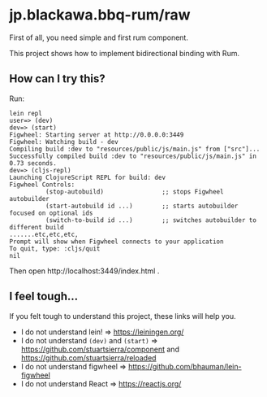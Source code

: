 # jp.blackawa.bbq-rum/raw

First of all, you need simple and first rum component.

This project shows how to implement bidirectional binding with Rum.

## How can I try this?

Run:

```
lein repl
user=> (dev)
dev=> (start)
Figwheel: Starting server at http://0.0.0.0:3449
Figwheel: Watching build - dev
Compiling build :dev to "resources/public/js/main.js" from ["src"]...
Successfully compiled build :dev to "resources/public/js/main.js" in 0.73 seconds.
dev=> (cljs-repl)
Launching ClojureScript REPL for build: dev
Figwheel Controls:
          (stop-autobuild)                ;; stops Figwheel autobuilder
          (start-autobuild id ...)        ;; starts autobuilder focused on optional ids
          (switch-to-build id ...)        ;; switches autobuilder to different build
.......etc,etc,etc,
Prompt will show when Figwheel connects to your application
To quit, type: :cljs/quit
nil
```

Then open http://localhost:3449/index.html .

## I feel tough...

If you felt tough to understand this project, these links will help you.

- I do not understand lein! => https://leiningen.org/
- I do not understand `(dev)` and `(start)` => https://github.com/stuartsierra/component and https://github.com/stuartsierra/reloaded
- I do not understand figwheel => https://github.com/bhauman/lein-figwheel
- I do not understand React => https://reactjs.org/
